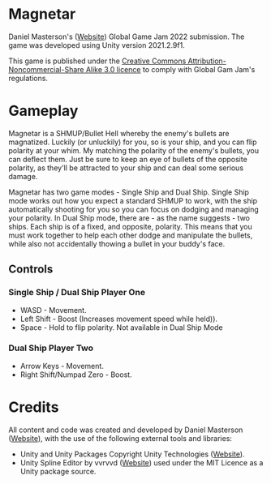 # Magnetar

Daniel Masterson's ([Website](https://masterof.dev/)) Global Game Jam 2022 submission. The game was developed using Unity version 2021.2.9f1.

This game is published under the [Creative Commons Attribution-Noncommercial-Share Alike 3.0 licence](https://creativecommons.org/licenses/by-nc-sa/3.0/legalcode) to comply with Global Gam Jam's regulations.

# Gameplay

Magnetar is a SHMUP/Bullet Hell whereby the enemy's bullets are magnatized. Luckily (or unluckily) for you, so is your ship, and you can flip polarity at your whim. My matching the polarity of the enemy's bullets, you can deflect them. Just be sure to keep an eye of bullets of the opposite polarity, as they'll be attracted to your ship and can deal some serious damage.

Magnetar has two game modes - Single Ship and Dual Ship. Single Ship mode works out how you expect a standard SHMUP to work, with the ship automatically shooting for you so you can focus on dodging and managing your polarity. In Dual Ship mode, there are - as the name suggests - two ships. Each ship is of a fixed, and opposite, polarity. This means that you must work together to help each other dodge and manipulate the bullets, while also not accidentally thowing a bullet in your buddy's face.

## Controls

### Single Ship / Dual Ship Player One
* WASD - Movement.
* Left Shift - Boost (Increases movement speed while held)).
* Space - Hold to flip polarity. Not available in Dual Ship Mode

### Dual Ship Player Two
* Arrow Keys - Movement.
* Right Shift/Numpad Zero - Boost.

# Credits

All content and code was created and developed by Daniel Masterson ([Website](https://masterof.dev/)), with the use of the following external tools and libraries:
* Unity and Unity Packages Copyright Unity Technologies ([Website](https://unity.com/)).
* Unity Spline Editor by vvrvvd ([Website](https://github.com/vvrvvd/Unity-Spline-Editor)) used under the MIT Licence as a Unity package source.